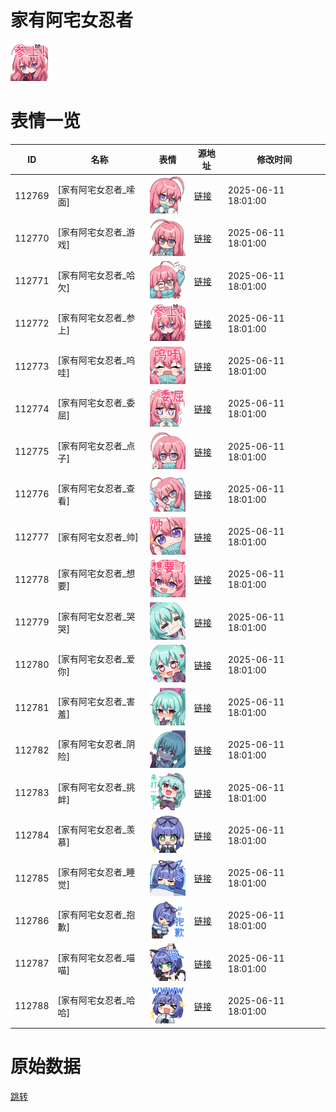 # 家有阿宅女忍者

<img src="./cover.png" height="60" alt="cover" />

# 表情一览

|ID|名称|表情|源地址|修改时间|
|----|----|----|----|----|
|112769|[家有阿宅女忍者_嗦面]|<img src="./pic/112769_%5B家有阿宅女忍者_嗦面%5D.png" height="60" alt="嗦面"/>|[链接](https://i0.hdslb.com/bfs/garb/01cc956e19257613c15d6aa864ca774fd3659d6d.png)|2025-06-11 18:01:00|
|112770|[家有阿宅女忍者_游戏]|<img src="./pic/112770_%5B家有阿宅女忍者_游戏%5D.png" height="60" alt="游戏"/>|[链接](https://i0.hdslb.com/bfs/garb/50d13a429b1d293d93aa6cb2c58410e48e5e5ab6.png)|2025-06-11 18:01:00|
|112771|[家有阿宅女忍者_哈欠]|<img src="./pic/112771_%5B家有阿宅女忍者_哈欠%5D.png" height="60" alt="哈欠"/>|[链接](https://i0.hdslb.com/bfs/garb/477d7d19f3960fe9dbbea45cb51bb2ad06e4bebd.png)|2025-06-11 18:01:00|
|112772|[家有阿宅女忍者_参上]|<img src="./pic/112772_%5B家有阿宅女忍者_参上%5D.png" height="60" alt="参上"/>|[链接](https://i0.hdslb.com/bfs/garb/029fda63fe0b76c560fefab09ad7bd682328b849.png)|2025-06-11 18:01:00|
|112773|[家有阿宅女忍者_呜哇]|<img src="./pic/112773_%5B家有阿宅女忍者_呜哇%5D.png" height="60" alt="呜哇"/>|[链接](https://i0.hdslb.com/bfs/garb/58ac0a3583483374fe6ce29152e152b05e0d6414.png)|2025-06-11 18:01:00|
|112774|[家有阿宅女忍者_委屈]|<img src="./pic/112774_%5B家有阿宅女忍者_委屈%5D.png" height="60" alt="委屈"/>|[链接](https://i0.hdslb.com/bfs/garb/160df55ebcb056f5566c389e40c347c61772ca35.png)|2025-06-11 18:01:00|
|112775|[家有阿宅女忍者_点子]|<img src="./pic/112775_%5B家有阿宅女忍者_点子%5D.png" height="60" alt="点子"/>|[链接](https://i0.hdslb.com/bfs/garb/1e1038906a3aafbfda1989bc0b269759f3f18835.png)|2025-06-11 18:01:00|
|112776|[家有阿宅女忍者_查看]|<img src="./pic/112776_%5B家有阿宅女忍者_查看%5D.png" height="60" alt="查看"/>|[链接](https://i0.hdslb.com/bfs/garb/584ec119c8b902a89eadda5ead2c1d6da8a50a28.png)|2025-06-11 18:01:00|
|112777|[家有阿宅女忍者_帅]|<img src="./pic/112777_%5B家有阿宅女忍者_帅%5D.png" height="60" alt="帅"/>|[链接](https://i0.hdslb.com/bfs/garb/7d41157c956d7abf767861bf421424b9db1e3bb4.png)|2025-06-11 18:01:00|
|112778|[家有阿宅女忍者_想要]|<img src="./pic/112778_%5B家有阿宅女忍者_想要%5D.png" height="60" alt="想要"/>|[链接](https://i0.hdslb.com/bfs/garb/a4836747ada0f8f94c4d9a2c70fd7a00cb8c3112.png)|2025-06-11 18:01:00|
|112779|[家有阿宅女忍者_哭哭]|<img src="./pic/112779_%5B家有阿宅女忍者_哭哭%5D.png" height="60" alt="哭哭"/>|[链接](https://i0.hdslb.com/bfs/garb/d96f9a3657b52dd9728fbad0d781c78b28e0c15a.png)|2025-06-11 18:01:00|
|112780|[家有阿宅女忍者_爱你]|<img src="./pic/112780_%5B家有阿宅女忍者_爱你%5D.png" height="60" alt="爱你"/>|[链接](https://i0.hdslb.com/bfs/garb/b3495b3813e166d26ad58ac76f8fbeda670dc01c.png)|2025-06-11 18:01:00|
|112781|[家有阿宅女忍者_害羞]|<img src="./pic/112781_%5B家有阿宅女忍者_害羞%5D.png" height="60" alt="害羞"/>|[链接](https://i0.hdslb.com/bfs/garb/d14fdfcf5117e17d98446aa3232c9ffa5f1221d9.png)|2025-06-11 18:01:00|
|112782|[家有阿宅女忍者_阴险]|<img src="./pic/112782_%5B家有阿宅女忍者_阴险%5D.png" height="60" alt="阴险"/>|[链接](https://i0.hdslb.com/bfs/garb/db368a677b439c19e7f22aed5f63230e40bc503f.png)|2025-06-11 18:01:00|
|112783|[家有阿宅女忍者_挑衅]|<img src="./pic/112783_%5B家有阿宅女忍者_挑衅%5D.png" height="60" alt="挑衅"/>|[链接](https://i0.hdslb.com/bfs/garb/4892a65642e0e9bc4a9ff2108a21f308d6c76e10.png)|2025-06-11 18:01:00|
|112784|[家有阿宅女忍者_羡慕]|<img src="./pic/112784_%5B家有阿宅女忍者_羡慕%5D.png" height="60" alt="羡慕"/>|[链接](https://i0.hdslb.com/bfs/garb/1842ca27696f8df7e4da72646f48c853ba0ddf56.png)|2025-06-11 18:01:00|
|112785|[家有阿宅女忍者_睡觉]|<img src="./pic/112785_%5B家有阿宅女忍者_睡觉%5D.png" height="60" alt="睡觉"/>|[链接](https://i0.hdslb.com/bfs/garb/6d92ee695de623fbd3d762c34bf2e62b3358b5af.png)|2025-06-11 18:01:00|
|112786|[家有阿宅女忍者_抱歉]|<img src="./pic/112786_%5B家有阿宅女忍者_抱歉%5D.png" height="60" alt="抱歉"/>|[链接](https://i0.hdslb.com/bfs/garb/bb2a106a5720e50f94dc53541384896469ef8b57.png)|2025-06-11 18:01:00|
|112787|[家有阿宅女忍者_喵喵]|<img src="./pic/112787_%5B家有阿宅女忍者_喵喵%5D.png" height="60" alt="喵喵"/>|[链接](https://i0.hdslb.com/bfs/garb/f5307769ba362f755380838376490be7ffc086b9.png)|2025-06-11 18:01:00|
|112788|[家有阿宅女忍者_哈哈]|<img src="./pic/112788_%5B家有阿宅女忍者_哈哈%5D.png" height="60" alt="哈哈"/>|[链接](https://i0.hdslb.com/bfs/garb/2f807a96c67550ecfb2cd63fa81ba8bb5b3d8a20.png)|2025-06-11 18:01:00|

# 原始数据

[跳转](./raw.json)

